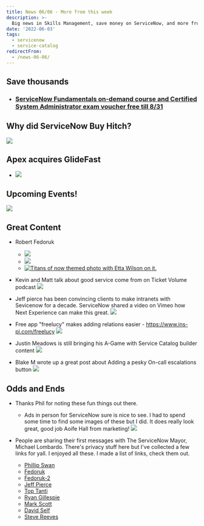 ```yaml
---
title: News 06/06 - More from this week
description: >-
  Big news in Skills Management, save money on ServiceNow, and more from this week in the ServiceNow ecosystem.
date: '2022-06-03'
tags:
  - servicenow
  - service-catalog
redirectFrom:
  - /news-06-06/
---
```


<!--
00:00-00:08: Hi, Like and Subscribe.
00:08-00:18: Save 💵 getting your CSA.
00:18-00:44: ServiceNow + Hitch
00:44-00:51: Apex acquiring GlideFast
00:52-01:54: Upcoming events
01:54-03:40: Great Content
03:40-04:47: @JaceNow on LinkedIn
04:47-05:05: Keep Creating

Links on my blog here: https://jace.pro/post/2022-06-03-save-money-on-servicenow-there-s-big-news-in-skills-management-and-more-from-this-week/

-->
## Save thousands

* ### [ServiceNow Fundamentals on-demand course and Certified System Administrator exam voucher free till 8/31](https://community.servicenow.com/community?id=community_blog&sys_id=db32f40adb7bcd901227db85ca9619c2)

## Why did ServiceNow Buy Hitch?

[![](/assets/images/servicenow-hitch-explained-by-joshbersin.webp)](https://joshbersin.com/2022/06/servicenow-acquires-hitch-entering-the-skills-and-hcm-market/)

## Apex acquires GlideFast

* [![](/assets/images/glidefast-asgn-apex.png)](https://www.apexsystems.com/insights/article/asgn-incorporated-acquire-glidefast-consulting-elite-servicenow-partner)

## Upcoming Events!

![](/assets/images/events.png)

## Great Content

* Robert Fedoruk

  * [![](/assets/images/rfedoruk-sn-toolbox-ui-actions.jpg)](https://www.youtube.com/watch?v=ztews1Vltoo)
  * [![](/assets/images/rfedoruk-sn-toolbox-stylish-emails.jpg)](https://www.youtube.com/watch?v=PpWMFORUsv0)
  * [![Titans of now themed photo with Etta Wilson on it.](/assets/images/titans-of-now-etta-wilson.jpg 'Titans of now with Etta Happy Path Wilson')](https://www.youtube.com/watch?v=s5LKO45r1eQ)
* Kevin and Matt talk about good service come from on Ticket Volume podcast
  [![](/assets/images/kevin-matt-podcast.jpg)](https://www.youtube.com/watch?v=Rc-vx4S5Arg)
* Jeff pierce has been convincing clients to make intranets with Sevicenow for a decade[](https://www.linkedin.com/posts/portalguru_the-next-generation-intranet-with-servicenow-activity-6938522673454956545-OxuH?utm_source=linkedin_share&utm_medium=ios_app).  ServiceNow shared a video on Vimeo how Next Experience can make this great.
  [![](/assets/images/jpierce-shares-now-intranet-promo-video.png)](https://www.linkedin.com/posts/portalguru_the-next-generation-intranet-with-servicenow-activity-6938522673454956545-OxuH/?utm_source=linkedin_share&utm_medium=ios_app)
* Free app "freelucy" makes adding relations easier - https://www.ins-pi.com/freelucy
  [![](/assets/images/freelucy-app.png)](https://www.ins-pi.com/freelucy)
* Justin Meadows is still bringing his A-Game with Service Catalog builder content
  [![](/assets/images/justin-meadows-catalog-builder.jpg)](https://www.youtube.com/watch?v=ilCwE51ehpw)
* Blake M wrote up a great post about Adding a pesky On-call escalations button
  [![](/assets/images/blakem-oncall-escaltions-post.png)](https://community.servicenow.com/community?id=community_article&sys_id=4642275a1b3f8114c17111751a4bcb17)

## Odds and Ends

* Thanks Phil for noting these fun things out there.

  * Ads in person for ServiceNow sure is nice to see.  I had to spend some time to find some images of these but I did.  It does really look great, good job Aoife Hall from marketing!
    [![](/assets/images/aoife-hall-london-sn-ads.png)](https://www.linkedin.com/feed/update/urn:li:activity:6935228891103969280/)
* People are sharing their first messages with The ServiceNow Mayor, Michael Lombardo.  There's privacy stuff here but I've collected a few links for yall.  I enjoyed all these.  I made a list of links, check them out.

  * [Phillip Swan](https://www.linkedin.com/posts/philgoesdeep_jacenow-philgoesdeep-swag-activity-6938279376329314304-HrWf?utm_source=linkedin_share&utm_medium=member_desktop_web)
  * [Fedoruk](https://www.linkedin.com/posts/rfedoruk_looks-like-were-all-posting-michael-lombardo-activity-6938267077333979136-ZuPS)
  * [Fedoruk-2](https://www.linkedin.com/feed/update/urn:li:activity:6938506874631716864)
  * [Jeff Pierce](https://www.linkedin.com/posts/portalguru_since-were-all-sharing-our-first-lombardo-activity-6938505866123853825-zl6E)
  * [Top Tanti](https://www.linkedin.com/posts/toptanti_glidefast-consulting-and-michael-lombardo-activity-6938145791693770752-i-15)
  * [Ryan Gillespie](https://www.linkedin.com/posts/ryancgillespie_since-several-folks-are-posting-their-first-activity-6938149923792052225-rmqG>)
  * [Mark Scott](https://www.linkedin.com/posts/phxdev_servicenow-activity-6938252734903042048-O-LX)
  * [David Self](https://www.linkedin.com/posts/davidself3_glidefast-activity-6938232705742503937-gy6U)
  * [Steve Reeves](https://www.linkedin.com/posts/steve-reeves-85948929_congrats-michael-lombardo-and-the-glidefast-activity-6938514587080155136-ezdY)